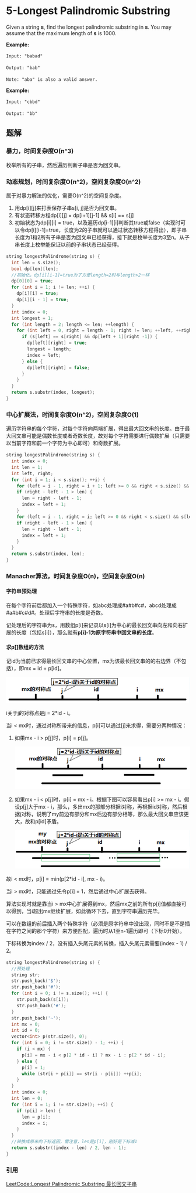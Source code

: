 # 5-Longest Palindromic Substring

Given a string **s**, find the longest palindromic substring in **s**. You may assume that the maximum length of **s** is 1000.

**Example:**

```
Input: "babad"

Output: "bab"

Note: "aba" is also a valid answer.

```

**Example:**

```
Input: "cbbd"

Output: "bb"

```

## 题解

### 暴力，时间复杂度O(n^3)

枚举所有的子串，然后遍历判断子串是否为回文串。

### 动态规划，时间复杂度O(n^2)，空间复杂度O(n^2)

 属于对暴力解法的优化，需要O(n^2)的空间复杂度。

1. 用dp\[i\]\[j\]来打表保存子串s[i, j]是否为回文串。
2. 有状态转移方程dp\[i\]\[j\] = dp\[i+1\]\[j-1\] && s[i] == s[j]
3. 初始状态为dp\[i\]\[i] = true，以及遍历dp\[i-1]\[i\]判断其true或false（实现时可以令dp\[i]\[i-1\]=true，长度为2的子串就可以通过状态转移方程得出），即子串长度为1和2所有子串是否为回文串已经获得，接下就是枚举长度为3至n。从子串长度上枚举能保证以前的子串状态已经获得。

```c++
string longestPalindrome(string s) {
  int len = s.size();
  bool dp[len][len];
  //初始化，dp[i][i-1]=true为了方便length=2时与length>2一样
  dp[0][0] = true;
  for (int i = 1; i != len; ++i) {
    dp[i][i] = true;
    dp[i][i - 1] = true;
  }
  int index = 0;
  int longest = 1;
  for (int length = 2; length <= len; ++length) {
    for (int left = 0, right = length - 1; right != len; ++left, ++right) {
      if (s[left] == s[right] && dp[left + 1][right -1]) {
        dp[left][right] = true;
        longest = length;
        index = left;
      } else {
        dp[left][right] = false;
      }
    }
  }
  return s.substr(index, longest);
}
```

### 中心扩展法，时间复杂度O(n^2)，空间复杂度O(1)

遍历字符串的每个字符，对每个字符向两端扩展，得出最大回文串的长度。由于最大回文串可能是偶数长度或者奇数长度，故对每个字符需要进行偶数扩展（只需要以当前字符和前一个字符为中心即可）和奇数扩展。

```c++
string longestPalindrome(string s) {
  int index = 0;
  int len = 1;
  int left, right;
  for (int i = 1; i < s.size(); ++i) {
    for (left = i - 1, right = i + 1; left >= 0 && right < s.size() && s[left] == s[right]; --left, ++right) {}
    if (right - left - 1 > len) {
      len = right - left - 1;
      index = left + 1;
    }
    for (left = i - 1, right = i; left >= 0 && right < s.size() && s[left] == s[right]; --left, ++right) {}
    if (right - left - 1 > len) {
      len = right - left - 1;
      index = left + 1;
    }
  }
  return s.substr(index, len);
}
```

### Manacher算法，时间复杂度O(n)，空间复杂度O(n)

#### 字符串预处理

在每个字符前后都加入一个特殊字符，如abc处理成#a#b#c#，abcd处理成#a#b#c#d#。处理后字符串的长度是奇数。

记处理后的字符串为s，用数组p[i]来记录以s[i]为中心的最长回文串向左和向右扩展的长度（包括s[i]），那么就有**p[i]-1为原字符串中回文串的长度**。

#### 求p[]数组的方法

记id为当前已求得最长回文串的中心位置，mx为该最长回文串的的右边界（不包括），即mx = id + p[id]。

![](image/5-1.png)

i关于j的对称点是j = 2*id - i。

当i < mx时，通过对称所带来的信息，p[i]可以通过[j]来求得，需要分两种情况：

1. 如果mx - i > p[j]时，p[i] = p[j]。

   ![](image/5-2.png)

2. 如果mx - i < p[j]时，p[i] = mx - i。根据下图可以容易看出p[i] >= mx - i。假设p[j]大于mx - i，那么，多出mx的那部分根据i对称，再根据id对称，然后根据j对称，说明了my前边有部分和mx后边有部分相等，那么最大回文串应该更大，故和p[id]矛盾。

   ![](image/5-3.png)

故i < mx时，p[i] = min(p[2*id - i], mx - i)。

当i > mx时，只能通过先令p[i] = 1，然后通过中心扩展去获得。

算法实现时就是靠当i > mx中心扩展得到mx，然后mx之前的所有p[i]值都直接可以得到，当i超出mx继续扩展，如此循环下去，直到字符串遍历完毕。

可以在数组的前后插入两个特殊字符（必须是原字符串中没出现，同时不是不是插在字符之间的那个字符）来方便匹配，遍历时从1至n-1遍历即可（下标0开始）。

下标转换为index  / 2，没有插入头尾元素的转换，插入头尾元素需要(index - 1) / 2。

```c++
string longestPalindrome(string s) {
  //预处理
  string str;
  str.push_back('$');
  str.push_back('#');
  for (int i = 0; i != s.size(); ++i) {
    str.push_back(s[i]);
    str.push_back('#');
  }
  str.push_back('~');
  int mx = 0;
  int id = 0;
  vector<int> p(str.size(), 0);
  for (int i = 0; i != str.size() - 1; ++i) {
    if (i < mx) {
      p[i] = mx - i < p[2 * id - i] ? mx - i : p[2 * id - i];
    } else {
      p[i] = 1;
      while (str[i + p[i]] == str[i - p[i]]) ++p[i];
    }
  }
  int index = 0;
  int len = 0;
  for (int i = 1; i != str.size(); ++i) {
    if (p[i] > len) {
      len = p[i];
      index = i;
    }
  }
  //转换成原来的下标返回，需注意，len是p[i]，刚好是下标减1
  return s.substr((index - len) / 2, len - 1);
}
```



### 引用

[LeetCode:Longest Palindromic Substring 最长回文子串](http://www.cnblogs.com/TenosDoIt/p/3675788.html)